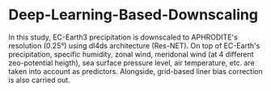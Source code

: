 # Deep-Learning-Based-Downscaling
In this study, EC-Earth3 precipitation is downscaled to APHRODITE's resolution (0.25&deg;) using dl4ds architecture (Res-NET). On top of EC-Earth's precipitation, specific humidity, zonal wind, meridonal wind (at 4 different zeo-potential heigth), sea surface pressure level, air temperature, etc. are taken into account as predictors. Alongside, grid-based liner bias correction is also carried out.

